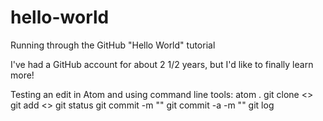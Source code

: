 # hello-world
Running through the GitHub "Hello World" tutorial

I've had a GitHub account for about 2 1/2 years, but I'd like to finally learn more!

Testing an edit in Atom and using command line tools:
atom .
git clone <>
git add <>
git status
git commit -m ""
git commit -a -m ""
git log
